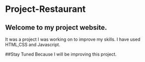 # Project-Restaurant

## Welcome to my project website.

It was a project I was working on to improve my skills. I have used HTML,CSS and Javascript.

##Stay Tuned Because I will be improving this project.
